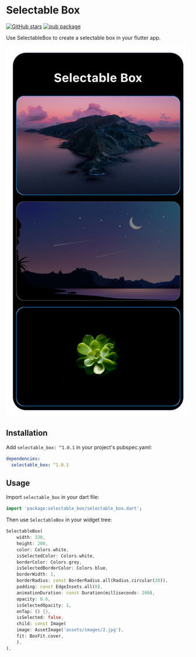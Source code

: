 # Selectable Box

[![GitHub stars](https://img.shields.io/github/stars/mantreshkhurana/selectable_box.svg?style=social)](https://github.com/mantreshkhurana/selectable_box)
[![pub package](https://img.shields.io/pub/v/selectable_box.svg)](https://pub.dartlang.org/packages/selectable_box)

Use SelectableBox to create a selectable box in your flutter app.

![Screenshot](https://raw.githubusercontent.com/mantreshkhurana/selectable_box/stable/screenshots/screenshot-1.png)

## Installation

Add `selectable_box: ^1.0.1` in your project's pubspec.yaml:

```yaml
dependencies:
  selectable_box: ^1.0.1
```

## Usage

Import `selectable_box` in your dart file:

```dart
import 'package:selectable_box/selectable_box.dart';
```

Then use `SelectableBox` in your widget tree:

```dart
SelectableBox(
    width: 320,
    height: 200,
    color: Colors.white,
    isSelectedColor: Colors.white,
    borderColor: Colors.grey,
    isSelectedBorderColor: Colors.blue,
    borderWidth: 1,
    borderRadius: const BorderRadius.all(Radius.circular(20)),
    padding: const EdgeInsets.all(8),
    animationDuration: const Duration(milliseconds: 200),
    opacity: 0.6,
    isSelectedOpacity: 1,
    onTap: () {},
    isSelected: false,
    child: const Image(
    image: AssetImage('assets/images/2.jpg'),
    fit: BoxFit.cover,
    ),
),
```
